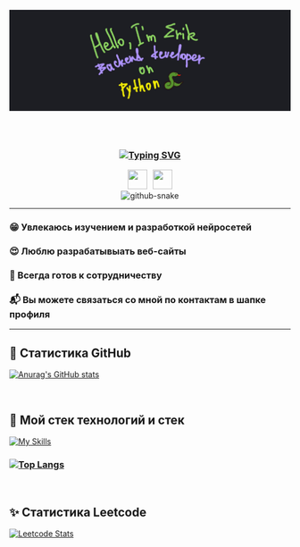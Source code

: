 ![Header](https://github.com/Fiufew/Fiufew/blob/main/assets/picture_my_header.png)
<h3 align="center"><img src="https://komarev.com/ghpvc/?username=Fiufew&label=views" alt=""/></h3>
<h3 align="center"><a href="https://git.io/typing-svg"><img src="https://readme-typing-svg.herokuapp.com?font=Fira+Code&pause=2000&color=F7D95D&width=600&lines=%22Разработка+-+искусство+создавать+будущее+сегодня%22" alt="Typing SVG" /></a></h3>
<h6 align="center" style="margin: 0; padding: 0; display: flex; justify-content: center; gap: 10px;">
  <a href="https://t.me/alonel1ness">
    <img height="35" width="35" src="https://cdn.simpleicons.org/telegram" />
  </a>
  <a href="https://discordapp.com/users/397342645049098246">
    <img height="35" width="35" src="https://cdn.simpleicons.org/discord" />
  </a>
</h6>

<p align="center" style="margin: 0; padding: 0;">
  <picture>
    <source
      media="(prefers-color-scheme: dark)"
      srcset="https://github.com/Fiufew/Fiufew/blob/output/github-contribution-grid-snake-dark.svg"
    />
    <img alt="github-snake" src="github-snake.svg"/>
  </picture>
</p>

---

### 😁 Увлекаюсь изучением и разработкой нейросетей

### 😍 Люблю разрабатывыать веб-сайты

### 🫡 Всегда готов к сотрудничеству

### 📬 Вы можете связаться со мной по контактам в шапке профиля

---

## 💎 Статистика GitHub
[![Anurag's GitHub stats](https://github-readme-stats.vercel.app/api?username=Fiufew)](https://github.com/anuraghazra/github-readme-stats)

&nbsp;

## 🎈 Мой стек технологий и стек
[![My Skills](https://skillicons.dev/icons?i=py,django,fastapi,flask,postgres,nginx,git,docker,linux,html,css)](https://skillicons.dev)

### [![Top Langs](https://github-readme-stats.vercel.app/api/top-langs/?username=Fiufew&layout=compact)](https://github.com/anuraghazra/github-readme-stats)

&nbsp;

## ✨ Статистика Leetcode
[![Leetcode Stats](https://leetcard.jacoblin.cool/Fiufew?border=0&radius=20)](https://leetcode.com/Fiufew)
